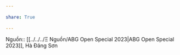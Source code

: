 ---  
share: True  
---  
Nguồn:: [[../../../Ξ Nguồn/ABG Open Special 2023|ABG Open Special 2023]], Hà Đăng Sơn  
